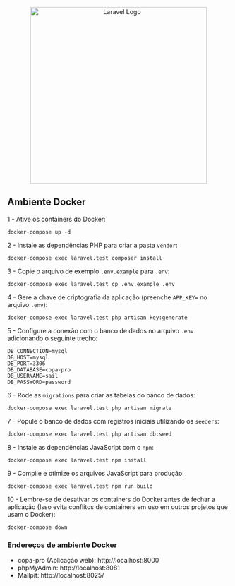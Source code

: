 <p align="center"><a href="https://laravel.com" target="_blank"><img src="https://raw.githubusercontent.com/laravel/art/master/logo-lockup/5%20SVG/2%20CMYK/1%20Full%20Color/laravel-logolockup-cmyk-red.svg" width="400" alt="Laravel Logo"></a></p>

## Ambiente Docker

1 - Ative os containers do Docker:
```
docker-compose up -d
```

2 - Instale as dependências PHP para criar a pasta ```vendor```:
```
docker-compose exec laravel.test composer install
```

3 - Copie o arquivo de exemplo ```.env.example``` para ```.env```:
```
docker-compose exec laravel.test cp .env.example .env  
```

4 - Gere a chave de criptografia da aplicação (preenche ```APP_KEY=``` no arquivo ```.env```):
```
docker-compose exec laravel.test php artisan key:generate
```

5 - Configure a conexão com o banco de dados no arquivo ```.env``` adicionando o seguinte trecho:
```
DB_CONNECTION=mysql
DB_HOST=mysql
DB_PORT=3306
DB_DATABASE=copa-pro
DB_USERNAME=sail
DB_PASSWORD=password
```

6 - Rode as ```migrations``` para criar as tabelas do banco de dados:
```
docker-compose exec laravel.test php artisan migrate
```

7 - Popule o banco de dados com registros iniciais utilizando os ```seeders```:
```
docker-compose exec laravel.test php artisan db:seed
```

8 - Instale as dependências JavaScript com o ```npm```:
```
docker-compose exec laravel.test npm install
```

9 - Compile e otimize os arquivos JavaScript para produção:
```
docker-compose exec laravel.test npm run build
```

10 - Lembre-se de desativar os containers do Docker antes de fechar a aplicação (Isso evita conflitos de containers em uso em outros projetos que usam o Docker):
```
docker-compose down
```

### Endereços de ambiente Docker
- copa-pro (Aplicação web): http://localhost:8000
- phpMyAdmin: http://localhost:8081
- Mailpit: http://localhost:8025/ 


